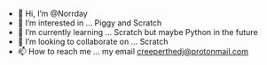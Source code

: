 - 👋 Hi, I’m @Norrday
- 👀 I’m interested in ... Piggy and Scratch
- 🌱 I’m currently learning ... Scratch but maybe Python in the future
- 💞️ I’m looking to collaborate on ... Scratch
- 📫 How to reach me ... my email creeperthedj@protonmail.com

<!---
Norrday/Norrday is a ✨ special ✨ repository because its `README.md` (this file) appears on your GitHub profile.
You can click the Preview link to take a look at your changes.
--->

